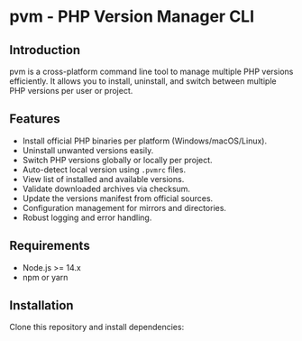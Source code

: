 # pvm - PHP Version Manager CLI

## Introduction

pvm is a cross-platform command line tool to manage multiple PHP versions efficiently. It allows you to install, uninstall, and switch between multiple PHP versions per user or project.

## Features

- Install official PHP binaries per platform (Windows/macOS/Linux).
- Uninstall unwanted versions easily.
- Switch PHP versions globally or locally per project.
- Auto-detect local version using `.pvmrc` files.
- View list of installed and available versions.
- Validate downloaded archives via checksum.
- Update the versions manifest from official sources.
- Configuration management for mirrors and directories.
- Robust logging and error handling.

## Requirements

- Node.js >= 14.x
- npm or yarn

## Installation

Clone this repository and install dependencies:

